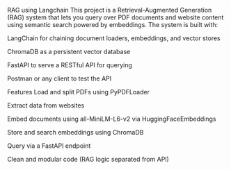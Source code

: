 RAG using Langchain
This project is a Retrieval-Augmented Generation (RAG) system that lets you query over PDF documents and website content using semantic search powered by embeddings. The system is built with:

LangChain for chaining document loaders, embeddings, and vector stores

ChromaDB as a persistent vector database

FastAPI to serve a RESTful API for querying

Postman or any client to test the API

 Features
 Load and split PDFs using PyPDFLoader

 Extract data from websites

 Embed documents using all-MiniLM-L6-v2 via HuggingFaceEmbeddings

 Store and search embeddings using ChromaDB

 Query via a FastAPI endpoint

 Clean and modular code (RAG logic separated from API)
